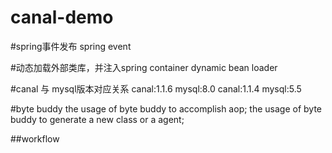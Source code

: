 # canal-demo

#spring事件发布
spring event

#动态加载外部类库，并注入spring container
dynamic bean loader

#canal 与 mysql版本对应关系
canal:1.1.6 mysql:8.0
canal:1.1.4 mysql:5.5

#byte buddy
the usage of byte buddy to accomplish aop;
the usage of byte buddy to generate a new class or a agent;

##workflow